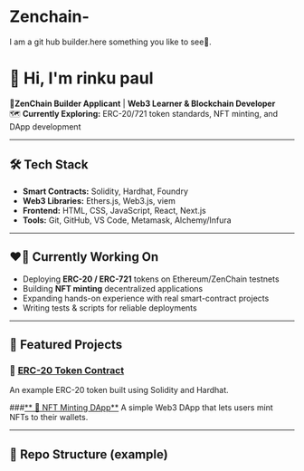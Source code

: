 # Zenchain-
I am a git hub builder.here something you like to see🫡.
<!-- README.md -->

<!-- Title / Intro -->
# 👋 Hi, I'm rinku paul

👾**ZenChain Builder Applicant** | **Web3 Learner & Blockchain Developer**  
🗺️ **Currently Exploring:** ERC-20/721 token standards, NFT minting, and DApp development

---

## 🛠️ Tech Stack

- **Smart Contracts:** Solidity, Hardhat, Foundry  
- **Web3 Libraries:** Ethers.js, Web3.js, viem  
- **Frontend:** HTML, CSS, JavaScript, React, Next.js  
- **Tools:** Git, GitHub, VS Code, Metamask, Alchemy/Infura

---

## ❤️‍🔥 Currently Working On

- Deploying **ERC-20 / ERC-721** tokens on Ethereum/ZenChain testnets  
- Building **NFT minting** decentralized applications  
- Expanding hands-on experience with real smart-contract projects  
- Writing tests & scripts for reliable deployments

---

## 🔗 Featured Projects

### 💎 [**ERC-20 Token Contract**](https://github.com/Rinku597/Zenchain-/commit/bcb89f6c15efc89028b849285692320e0fd4a6e4)
An example ERC-20 token built using Solidity and Hardhat.  

###[** 📛 NFT Minting DApp**](https://github.com/Rinku597/Zenchain-/blob/NFT.Dapps/README.md?plain=1)
A simple Web3 DApp that lets users mint NFTs to their wallets.  

---

## 📂 Repo Structure (example)

